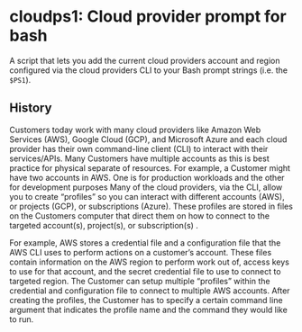 # cloudps1: Cloud provider prompt for bash

A script that lets you add the current cloud providers account
and region configured via the cloud providers CLI to your
Bash prompt strings (i.e. the `$PS1`).

## History

Customers today work with many cloud providers like Amazon Web Services (AWS), Google Cloud (GCP), and Microsoft Azure and each cloud provider has their own command-line client (CLI) to interact with their services/APIs.  Many Customers have multiple accounts as this is best practice for physical separate of resources.  For example, a Customer might have two accounts in AWS.  One is for production workloads and the other for development purposes  Many of the cloud providers, via the CLI, allow you to create “profiles” so you can interact with different accounts (AWS), or projects (GCP), or subscriptions (Azure).  These profiles are stored in files on the Customers computer that direct them on how to connect to the targeted account(s), project(s), or subscription(s) .

For example, AWS stores a credential file and a configuration file that the AWS CLI uses to perform actions on a customer’s account.  These files contain information on the AWS region to perform work out of, access keys to use for that account, and the secret credential file to use to connect to targeted region.  The Customer can setup multiple “profiles” within the credential and configuration file to connect to multiple AWS accounts.  After creating the profiles, the Customer has to specify a certain command line argument that indicates the profile name and the command they would like to run.
